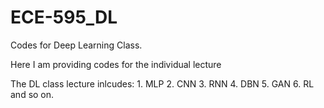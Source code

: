 # ECE-595_DL
Codes for Deep Learning Class.

Here I am providing codes for the individual lecture

The DL class lecture inlcudes:
    1. MLP
    2. CNN
    3. RNN
    4. DBN
    5. GAN
    6. RL and so on.
